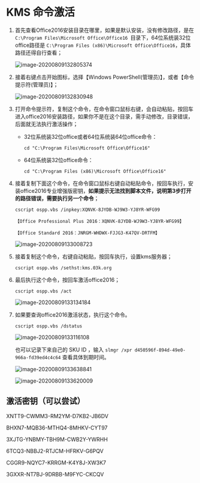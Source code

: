 # KMS 命令激活

1. 首先查看Office2016安装目录在哪里，如果是默认安装，没有修改路径，是在 `C:\Program Files\Microsoft Office\Office16 `目录下，64位系统装32位office路径是 `C:\Program Files (x86)\Microsoft Office\Office16`，具体路径还得自行查看；

   ![image-20200809132805374](https://raw.githubusercontent.com/walls1717/image/master/202210121924036.png)

2. 接着右键点击开始图标，选择【Windows PowerShell(管理员)】，或者【命令提示符(管理员)】；

   ![image-20200809132830948](https://raw.githubusercontent.com/walls1717/image/master/202210121924037.png)

3. 打开命令提示符，复制这个命令，在命令窗口鼠标右键，会自动粘贴，按回车进入office2016安装路径，如果你不是在这个目录，需手动修改，目录错误，后面就无法执行激活操作；

   * 32位系统装32位office或者64位系统装64位office命令：

     `cd "C:\Program Files\Microsoft Office\Office16"`

   * 64位系统装32位office命令：

     `cd "C:\Program Files (x86)\Microsoft Office\Office16"`

4. 接着复制下面这个命令，在命令窗口鼠标右键自动粘贴命令，按回车执行，安装office2016专业增强版密钥，**如果提示无法找到脚本文件，说明第3步打开的路径错误，需要执行另一个命令**；

   ```
   cscript ospp.vbs /inpkey:XQNVK-8JYDB-WJ9W3-YJ8YR-WFG99
   
   【Office Professional Plus 2016：XQNVK-8JYDB-WJ9W3-YJ8YR-WFG99】
   
   【Office Standard 2016：JNRGM-WHDWX-FJJG3-K47QV-DRTFM】
   ```

   ![image-20200809133008723](https://raw.githubusercontent.com/walls1717/image/master/202210121924038.png)

5. 接着复制这个命令，右键自动粘贴，按回车执行，设置kms服务器；

   `cscript ospp.vbs /sethst:kms.03k.org`

6. 最后执行这个命令，按回车激活office2016；

   `cscript ospp.vbs /act`

   ![image-20200809133134184](https://raw.githubusercontent.com/walls1717/image/master/202210121924039.png)

7. 如果要查询office2016激活状态，执行这个命令。

   `cscript ospp.vbs /dstatus`

   ![image-20200809133116108](https://raw.githubusercontent.com/walls1717/image/master/202210121924040.png)

   也可以记录下来自己的 SKU ID ，输入 `slmgr /xpr d450596f-894d-49e0-966a-fd39ed4c4c64` 查看具体到期时间。

   ![image-20200809133638841](https://raw.githubusercontent.com/walls1717/image/master/202210121924041.png)

   ![image-20200809133620009](https://raw.githubusercontent.com/walls1717/image/master/202210121924042.png)

## 激活密钥（可以尝试）

XNTT9-CWMM3-RM2YM-D7KB2-JB6DV

BHXN7-MQB36-MTHQ4-8MHKV-CYT97

3XJTG-YNBMY-TBH9M-CWB2Y-YWRHH

6TCQ3-NBBJ2-RTJCM-HFRKV-G6PQV

CGGR9-NQYC7-KRRGM-K4Y8J-XW3K7

3GXXR-NT7BJ-9DRBB-M9FYC-CKCQV